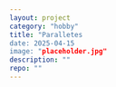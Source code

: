 ```yaml
---
layout: project
category: "hobby"
title: "Paralletes
date: 2025-04-15
image: "placeholder.jpg"
description: ""
repo: ""
---
```


